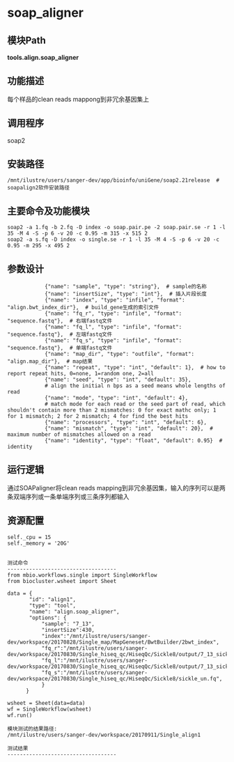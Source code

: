 soap_aligner
==========================

模块Path
-----------

**tools.align.soap_aligner**

功能描述
-----------------------------------
每个样品的clean reads mappong到非冗余基因集上


调用程序
-----------------------------------

soap2

安装路径
-----------------------------------

`/mnt/ilustre/users/sanger-dev/app/bioinfo/uniGene/soap2.21release  # soapalign2软件安装路径`



主要命令及功能模块
-----------------------------------

```
soap2 -a 1.fq -b 2.fq -D index -o soap.pair.pe -2 soap.pair.se -r 1 -l 35 -M 4 -S -p 6 -v 20 -c 0.95 -m 315 -x 515 2
soap2 -a s.fq -D index -o single.se -r 1 -l 35 -M 4 -S -p 6 -v 20 -c 0.95 -m 295 -x 495 2
```

参数设计
-----------------------------------

```
            {"name": "sample", "type": "string"},  # sample的名称
            {"name": "insertSize", "type": "int"},  # 插入片段长度
            {"name": "index", "type": "infile", "format": "align.bwt_index_dir"},  # build_gene生成的索引文件
            {"name": "fq_r", "type": "infile", "format": "sequence.fastq"},  # 右端fastq文件
            {"name": "fq_l", "type": "infile", "format": "sequence.fastq"},  # 左端fastq文件
            {"name": "fq_s", "type": "infile", "format": "sequence.fastq"},  # 单端fastq文件
            {"name": "map_dir", "type": "outfile", "format": "align.map_dir"},  # map结果
            {"name": "repeat", "type": "int", "default": 1},  # how to report repeat hits, 0=none, 1=random one, 2=all
            {"name": "seed", "type": "int", "default": 35},
            # align the initial n bps as a seed means whole lengths of read
            {"name": "mode", "type": "int", "default": 4},
            # match mode for each read or the seed part of read, which shouldn't contain more than 2 mismatches: 0 for exact mathc only; 1 for 1 mismatch; 2 for 2 mismatch; 4 for find the best hits
            {"name": "processors", "type": "int", "default": 6},
            {"name": "mismatch", "type": "int", "default": 20},  # maximum number of mismatches allowed on a read
            {"name": "identity", "type": "float", "default": 0.95}  # identity

```

运行逻辑
-----------------------------------

通过SOAPaligner将clean reads mapping到非冗余基因集，输入的序列可以是两条双端序列或一条单端序列或三条序列都输入


资源配置
-----------------------------------

```
self._cpu = 15
self._memory = '20G'


测试命令
-----------------------------------
from mbio.workflows.single import SingleWorkflow
from biocluster.wsheet import Sheet

data = {
       "id": "align1",
       "type": "tool",
       "name": "align.soap_aligner",
       "options": {
           "sample": "7_13",
           "insertSize":430,
           "index":"/mnt/ilustre/users/sanger-dev/workspace/20170828/Single_map/MapGeneset/BwtBuilder/2bwt_index",
           "fq_r":"/mnt/ilustre/users/sanger-dev/workspace/20170830/Single_hiseq_qc/HiseqQc/Sickle8/output/7_13_sickle_r.fastq",
           "fq_l":"/mnt/ilustre/users/sanger-dev/workspace/20170830/Single_hiseq_qc/HiseqQc/Sickle8/output/7_13_sickle_l.fastq",
           "fq_s":"/mnt/ilustre/users/sanger-dev/workspace/20170830/Single_hiseq_qc/HiseqQc/Sickle8/sickle_un.fq",
           }
      }

wsheet = Sheet(data=data)
wf = SingleWorkflow(wsheet)
wf.run()

模块测试的结果路径:
/mnt/ilustre/users/sanger-dev/workspace/20170911/Single_align1

测试结果
-----------------------------------